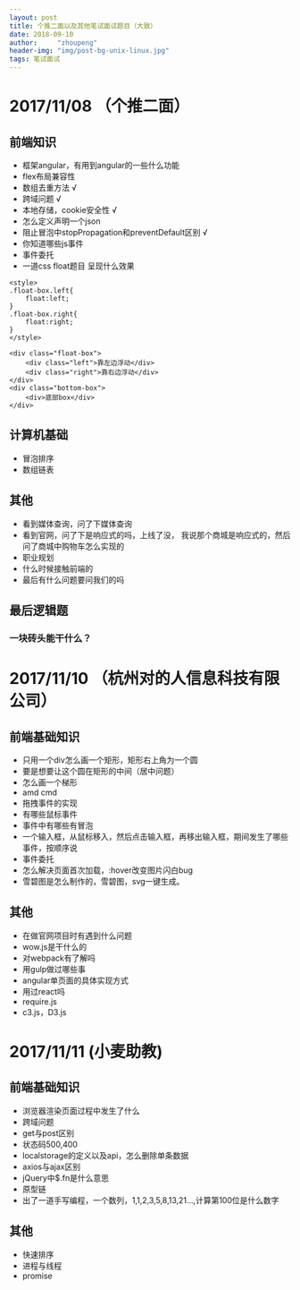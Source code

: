 ```yaml
---
layout: post
title: 个推二面以及其他笔试面试题目（大致）
date: 2018-09-10 
author:     "zhoupeng"
header-img: "img/post-bg-unix-linux.jpg"
tags: 笔试面试  
---
```


# 2017/11/08 （个推二面）
## 前端知识 
* 框架angular，有用到angular的一些什么功能
* flex布局兼容性  
* 数组去重方法 √
* 跨域问题 √
* 本地存储，cookie安全性 √
* 怎么定义声明一个json
* 阻止冒泡中stopPropagation和preventDefault区别 √
* 你知道哪些js事件
* 事件委托
* 一道css float题目 呈现什么效果
```
<style>
.float-box.left{
    float:left;
}
.float-box.right{
    float:right;
}
</style>

<div class="float-box">
    <div class="left">靠左边浮动</div>
    <div class="right">靠右边浮动</div>
</div>
<div class="bottom-box">
    <div>底部box</div>
</div>
```

## 计算机基础
* 冒泡排序
* 数组链表

## 其他
* 看到媒体查询，问了下媒体查询
* 看到官网，问了下是响应式的吗，上线了没， 我说那个商城是响应式的，然后问了商城中购物车怎么实现的
* 职业规划
* 什么时候接触前端的
* 最后有什么问题要问我们的吗



## 最后逻辑题
### 一块砖头能干什么？

# 2017/11/10 （杭州对的人信息科技有限公司）
## 前端基础知识
* 只用一个div怎么画一个矩形，矩形右上角为一个圆
* 要是想要让这个圆在矩形的中间（居中问题）
* 怎么画一个梯形
* amd cmd
* 拖拽事件的实现
* 有哪些鼠标事件
* 事件中有哪些有冒泡
* 一个输入框，从鼠标移入，然后点击输入框，再移出输入框，期间发生了哪些事件，按顺序说
* 事件委托
* 怎么解决页面首次加载，:hover改变图片闪白bug
* 雪碧图是怎么制作的，雪碧图，svg一键生成。

## 其他
* 在做官网项目时有遇到什么问题
* wow.js是干什么的
* 对webpack有了解吗
* 用gulp做过哪些事
* angular单页面的具体实现方式
* 用过react吗
* require.js
* c3.js，D3.js

# 2017/11/11 (小麦助教)
## 前端基础知识
* 浏览器渲染页面过程中发生了什么
* 跨域问题
* get与post区别
* 状态码500,400
* localstorage的定义以及api，怎么删除单条数据
* axios与ajax区别
* jQuery中$.fn是什么意思
* 原型链
* 出了一道手写编程，一个数列，1,1,2,3,5,8,13,21...,计算第100位是什么数字

## 其他
* 快速排序
* 进程与线程
* promise







